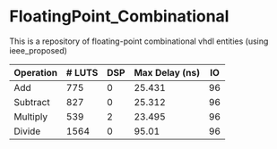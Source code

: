 # FloatingPoint_Combinational
This is a repository of floating-point combinational vhdl entities (using ieee_proposed) 


| Operation     | # LUTS        | DSP   | Max Delay (ns)  | IO |
| ------------- | ------------- | ----- | --------------- | -- | 
| Add           | 775           | 0     | 25.431          | 96 |
| Subtract      | 827           | 0     | 25.312          | 96 |
| Multiply      | 539           | 2     | 23.495          | 96 |
| Divide        | 1564          | 0     | 95.01           | 96 |
